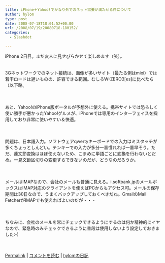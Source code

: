 ```yaml
---
title: iPhone＋Yahoo!でかなり外でのネット需要が満たせる件について
author: hylom
type: post
date: 2008-07-18T18:01:52+00:00
url: /2008/07/19/20080718-180152/
categories:
  - Slashdot

---
```

iPhone 2日目。まだ友人に見せびらかせて楽しめます（笑）。  
</br>   
3Gネットワークでのネット接続は、画像が多いサイト（最たる例はmixi）では若干ロードは遅いものの、許容できる範囲。むしろW-ZERO3[es]に比べたら（以下略。</br>  
</br>   
あと、Yahoo!のiPhone版ポータルが予想外に使える。携帯サイトでは恐ろしく使い勝手が悪かったYahoo!グルメが、iPhoneでは専用のインターフェイスを採用しており非常に使いやすい＆快適。</br>  
</br>   
問題は、日本語入力。ソフトウェアqwertyキーボードでの入力はミスタッチが多くちょっとしんどい。テンキーでの入力が多分一番慣れれば一番早そう。ただ、連文節変換はほぼ使えないため、こまめに単語ごとに変換を行わないとだめ。一見文節区切りの変更すらできないのだが、どうなのだろうか。</br>  
</br>   
メールはIMAPなので、会社のメールも普通に見える。i.softbank.jpのメールボックスはIMAP対応のクライアントを使えばPCからもアクセス可。メールの保存期間は30日なので、うまくバックアップしておくべきだね。GmailのMail FetcherがIMAPでも使えればよいのだが・・・</br>  
</br>   
ちなみに、会社のメールを常にチェックできるようにするのは何か精神的にイヤなので、緊急時のみチェックできるように普段は使用しないよう設定しておきました:-)</br>  
</br> 

   [Permalink][1] |    [コメントを読む][2] |    [hylomの日記][3] 

</br>

 [1]: http://slashdot.jp/~hylom/journal/446502
 [2]: http://slashdot.jp/~hylom/journal/446502#acomments
 [3]: http://slashdot.jp/~hylom/journal/

